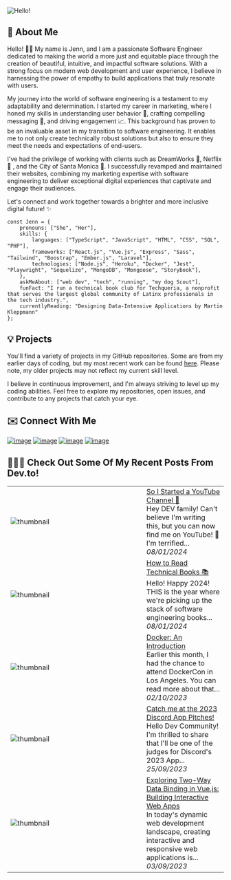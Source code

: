 ![Hello!](https://github.com/jennherrarte/JennHerrarte/assets/36706323/4fb4b3d6-1bdc-4200-ab7d-f37dbcedbaf9)
## 🚀 About Me 
Hello! 👋🏽 My name is Jenn, and I am a passionate Software Engineer dedicated to making the world a more just and equitable place through the creation of beautiful, intuitive, and impactful software solutions. With a strong focus on modern web development and user experience, I believe in harnessing the power of empathy to build applications that truly resonate with users.

My journey into the world of software engineering is a testament to my adaptability and determination. I started my career in marketing, where I honed my skills in understanding user behavior 👤, crafting compelling messaging 💬, and driving engagement 📈. This background has proven to be an invaluable asset in my transition to software engineering. It enables me to not only create technically robust solutions but also to ensure they meet the needs and expectations of end-users.

I've had the privilege of working with clients such as DreamWorks 🍿, Netflix 🎥 , and the City of Santa Monica 🌊. I successfully revamped and maintained their websites, combining my marketing expertise with software engineering to deliver exceptional digital experiences that captivate and engage their audiences.

Let's connect and work together towards a brighter and more inclusive digital future! ✨
```
const Jenn = {
    pronouns: ["She", "Her"],
    skills: {
        languages: ["TypeScript", "JavaScript", "HTML", "CSS", "SQL", "PHP"],
        frameworks: ["React.js", "Vue.js", "Express", "Sass", "Tailwind", "Boostrap", "Ember.js", "Laravel"],
        technologies: ["Node.js", "Heroku", "Docker", "Jest", "Playwright", "Sequelize", "MongoDB", "Mongoose", "Storybook"],
    },
    askMeAbout: ["web dev", "tech", "running", "my dog Scout"],
    funFact: "I run a technical book club for Techqueria, a nonprofit that serves the largest global community of Latinx professionals in the tech industry.",
    currentlyReading: "Designing Data-Intensive Applications by Martin Kleppmann"
};
```

## 💡 Projects

You'll find a variety of projects in my GitHub repositories. Some are from my earlier days of coding, but my most recent work can be found [here](https://drive.google.com/file/d/1UKWPcINUmB3KSBhgOP23bIY0oGnXIXR4/view?usp=sharing). Please note, my older projects may not reflect my current skill level. 

I believe in continuous improvement, and I'm always striving to level up my coding abilities. Feel free to explore my repositories, open issues, and contribute to any projects that catch your eye. 

## ✉️ Connect With Me
[![image](https://img.shields.io/badge/Resume-18A303?style=for-the-badge&logo=LibreOffice&logoColor=white)](https://drive.google.com/file/d/1YUn3vHo4LEkMSJhq9qur5R-Hddp0ZzRH/view?usp=sharing)
[![image](https://img.shields.io/badge/Gmail-D14836?style=for-the-badge&logo=gmail&logoColor=white)](mailto:jennherrarte93@gmail.com?subject=Hello!)
[![image](https://img.shields.io/badge/dev.to-0A0A0A?style=for-the-badge&logo=devdotto&logoColor=white)](https://dev.to/jennherrarte)
[![image](https://img.shields.io/badge/LinkedIn-0077B5?style=for-the-badge&logo=linkedin&logoColor=white)](https://www.linkedin.com/in/jenniferherrarte/)

## 👩🏽‍💻 Check Out Some Of My Recent Posts From Dev.to!


<table>
        <tr>
            <td width="300px"><img src="https://media.dev.to/cdn-cgi/image/width=1000,height=420,fit=cover,gravity=auto,format=auto/https%3A%2F%2Fdev-to-uploads.s3.amazonaws.com%2Fuploads%2Farticles%2Fjc6tmbt97w3m92ies9jh.png" alt="thumbnail"></td>
            <td>
                <a href="https://dev.to/jennherrarte/so-i-started-a-youtube-channel-4c1k">So I Started a YouTube Channel 🚀</a>
                <div>Hey DEV family! Can&#39;t believe I&#39;m writing this, but you can now find me on YouTube! 🎥  I&#39;m terrified...</div>
                <div><i>08/01/2024</i></div>
            </td>
        </tr>
        <tr>
            <td width="300px"><img src="https://media.dev.to/cdn-cgi/image/width=1000,height=420,fit=cover,gravity=auto,format=auto/https%3A%2F%2Fdev-to-uploads.s3.amazonaws.com%2Fuploads%2Farticles%2Fgyhkykzwskbo8c81epy7.png" alt="thumbnail"></td>
            <td>
                <a href="https://dev.to/jennherrarte/how-to-read-technical-books-18mp">How to Read Technical Books 📚</a>
                <div>Hello! Happy 2024! THIS is the year where we&#39;re picking up the stack of software engineering books...</div>
                <div><i>08/01/2024</i></div>
            </td>
        </tr>
        <tr>
            <td width="300px"><img src="https://media.dev.to/cdn-cgi/image/width=1000,height=420,fit=cover,gravity=auto,format=auto/https%3A%2F%2Fdev-to-uploads.s3.amazonaws.com%2Fuploads%2Farticles%2Fk6va0sonbr827m0e74j8.png" alt="thumbnail"></td>
            <td>
                <a href="https://dev.to/jennherrarte/docker-an-introduction-4nm2">Docker: An Introduction</a>
                <div>Earlier this month, I had the chance to attend DockerCon in Los Angeles. You can read more about that...</div>
                <div><i>02/10/2023</i></div>
            </td>
        </tr>
        <tr>
            <td width="300px"><img src="https://media.dev.to/cdn-cgi/image/width=1000,height=420,fit=cover,gravity=auto,format=auto/https%3A%2F%2Fdev-to-uploads.s3.amazonaws.com%2Fuploads%2Farticles%2F48bk33zxm4ddt24az87m.png" alt="thumbnail"></td>
            <td>
                <a href="https://dev.to/jennherrarte/discord-app-pitches-2023-1ail">Catch me at the 2023 Discord App Pitches!</a>
                <div>Hello Dev Community!   I&#39;m thrilled to share that I&#39;ll be one of the judges for Discord&#39;s 2023 App...</div>
                <div><i>25/09/2023</i></div>
            </td>
        </tr>
        <tr>
            <td width="300px"><img src="https://media.dev.to/cdn-cgi/image/width=1000,height=420,fit=cover,gravity=auto,format=auto/https%3A%2F%2Fdev-to-uploads.s3.amazonaws.com%2Fuploads%2Farticles%2Fkbe753ri1xheob2h8pfr.png" alt="thumbnail"></td>
            <td>
                <a href="https://dev.to/jennherrarte/exploring-two-way-data-binding-in-vuejs-building-interactive-web-apps-2gc7">Exploring Two-Way Data Binding in Vue.js: Building Interactive Web Apps</a>
                <div>In today&#39;s dynamic web development landscape, creating interactive and responsive web applications is...</div>
                <div><i>03/09/2023</i></div>
            </td>
        </tr>
</table>
